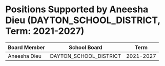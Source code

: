 # Positions Supported by Aneesha Dieu (DAYTON_SCHOOL_DISTRICT, Term: 2021-2027)

| Board Member | School Board | Term |
|--------------|--------------|------|
| Aneesha Dieu | DAYTON_SCHOOL_DISTRICT | 2021-2027 |

